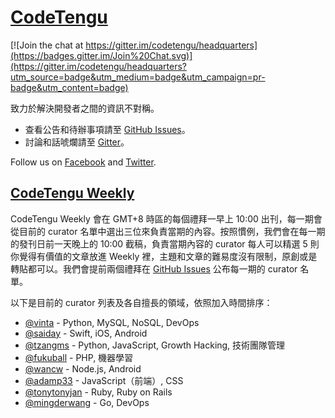 # [CodeTengu](http://codetengu.com/)

[![Join the chat at https://gitter.im/codetengu/headquarters](https://badges.gitter.im/Join%20Chat.svg)](https://gitter.im/codetengu/headquarters?utm_source=badge&utm_medium=badge&utm_campaign=pr-badge&utm_content=badge)

致力於解決開發者之間的資訊不對稱。

* 查看公告和待辦事項請至 [GitHub Issues](https://github.com/codetengu/headquarters/issues)。
* 討論和話唬爛請至 [Gitter](https://gitter.im/codetengu/headquarters)。

Follow us on [Facebook](https://www.facebook.com/codetengu) and [Twitter](https://twitter.com/codetengu).

## [CodeTengu Weekly](http://weekly.codetengu.com/)

CodeTengu Weekly 會在 GMT+8 時區的每個禮拜一早上 10:00 出刊，每一期會從目前的 curator 名單中選出三位來負責當期的內容。按照慣例，我們會在每一期的發刊日前一天晚上的 10:00 截稿，負責當期內容的 curator 每人可以精選 5 則你覺得有價值的文章放進 Weekly 裡，主題和文章的難易度沒有限制，原創或是轉貼都可以。我們會提前兩個禮拜在 [GitHub Issues](https://github.com/codetengu/headquarters/issues) 公布每一期的 curator 名單。

以下是目前的 curator 列表及各自擅長的領域，依照加入時間排序：

* [@vinta](https://github.com/vinta) - Python, MySQL, NoSQL, DevOps
* [@saiday](https://github.com/saiday) - Swift, iOS, Android
* [@tzangms](https://github.com/tzangms) - Python, JavaScript, Growth Hacking, 技術團隊管理
* [@fukuball](https://github.com/fukuball) - PHP, 機器學習
* [@wancw](https://github.com/wancw) - Node.js, Android
* [@adamp33](https://github.com/adamp33) - JavaScript（前端）, CSS
* [@tonytonyjan](https://github.com/tonytonyjan) - Ruby, Ruby on Rails
* [@mingderwang](https://github.com/mingderwang) - Go, DevOps
